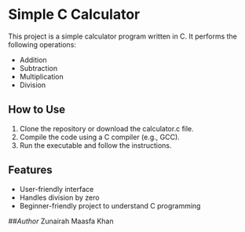 # Simple C Calculator

This project is a simple calculator program written in C. It performs the following operations:
- Addition
- Subtraction
- Multiplication
- Division

## How to Use
1. Clone the repository or download the calculator.c file.
2. Compile the code using a C compiler (e.g., GCC).
3. Run the executable and follow the instructions.

## Features
- User-friendly interface
- Handles division by zero
- Beginner-friendly project to understand C programming

 *##Author*
 Zunairah Maasfa Khan 
